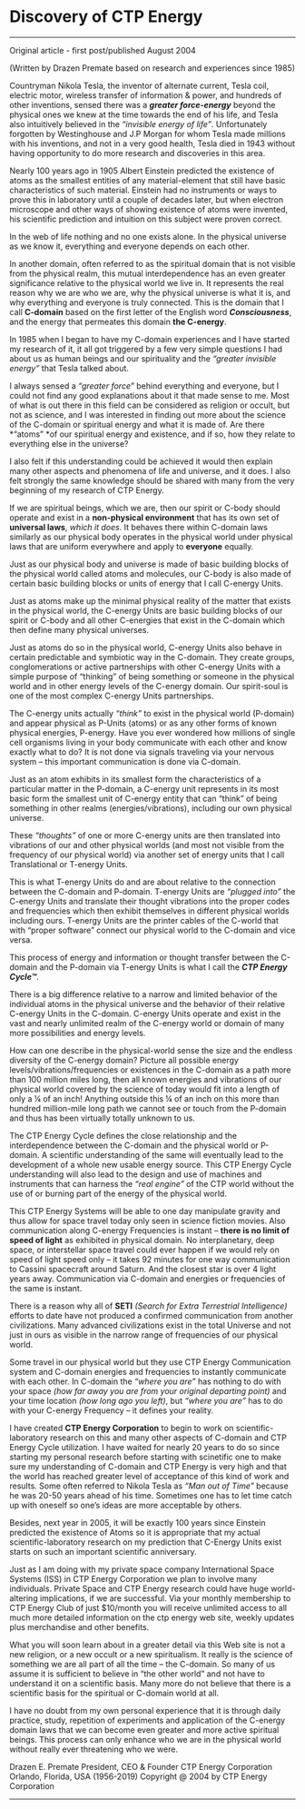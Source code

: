 # Discovery of CTP Energy

---

Original article - first post/published August 2004

(Written by Drazen Premate based on research and experiences since 1985)

Countryman Nikola Tesla, the inventor of alternate current, Tesla coil, electric motor, wireless transfer of information & power, and hundreds of other inventions, sensed there was a ***greater force-energy*** beyond the physical ones we knew at the time towards the end of his life, and Tesla also intuitively believed in the *“invisible energy of life”*. Unfortunately forgotten by Westinghouse and J.P Morgan for whom Tesla made millions with his inventions, and not in a very good health, Tesla died in 1943 without having opportunity to do more research and discoveries in this area.

Nearly 100 years ago in 1905 Albert Einstein predicted the existence of atoms as the smallest entities of any material-element that still have basic characteristics of such material. Einstein had no instruments or ways to prove this in laboratory until a couple of decades later, but when electron microscope and other ways of showing existence of atoms were invented, his scientific prediction and intuition on this subject were proven correct.

In the web of life nothing and no one exists alone. In the physical universe as we know it, everything and everyone depends on each other.

In another domain, often referred to as the spiritual domain that is not visible from the physical realm, this mutual interdependence has an even greater significance relative to the physical world we live in. It represents the real reason why we are who we are, why the physical universe is what it is, and why everything and everyone is truly connected. This is the domain that I call **C-domain** based on the first letter of the English word ***Consciousness***, and the energy that permeates this domain **the C-energy**.

In 1985 when I began to have my C-domain experiences and I have started my research of it, it all got triggered by a few very simple questions I had about us as human beings and our spirituality and the *“greater invisible energy”* that Tesla talked about.

I always sensed a *“greater force”* behind everything and everyone, but I could not find any good explanations about it that made sense to me. Most of what is out there in this field can be considered as religion or occult, but not as science, and I was interested in finding out more about the science of the C-domain or spiritual energy and what it is made of. Are there *“atoms” *of our spiritual energy and existence, and if so, how they relate to everything else in the universe?

I also felt if this understanding could be achieved it would then explain many other aspects and phenomena of life and universe, and it does. I also felt strongly the same knowledge should be shared with many from the very beginning of my research of CTP Energy.

If we are spiritual beings, which we are, then our spirit or C-body should operate and exist in a **non-physical environment** that has its own set of **universal laws**, *which it does*. It behaves there within C-domain laws similarly as our physical body operates in the physical world under physical laws that are uniform everywhere and apply to **everyone** equally.

Just as our physical body and universe is made of basic building blocks of the physical world called atoms and molecules, our C-body is also made of certain basic building blocks or units of energy that I call C-energy Units.

Just as atoms make up the minimal physical reality of the matter that exists in the physical world, the C-energy Units are basic building blocks of our spirit or C-body and all other C-energies that exist in the C-domain which then define many physical universes.

Just as atoms do so in the physical world, C-energy Units also behave in certain predictable and symbiotic way in the C-domain. They create groups, conglomerations or active partnerships with other C-energy Units with a simple purpose of “thinking” of being something or someone in the physical world and in other energy levels of the C-energy domain. Our spirit-soul is one of the most complex C-energy Units partnerships.

The C-energy units actually *“think”* to exist in the physical world (P-domain) and appear physical as P-Units (atoms) or as any other forms of known physical energies, P-energy. Have you ever wondered how millions of single cell organisms living in your body communicate with each other and know exactly what to do? It is not done via signals traveling via your nervous system – this important communication is done via C-domain.

Just as an atom exhibits in its smallest form the characteristics of a particular matter in the P-domain, a C-energy unit represents in its most basic form the smallest unit of C-energy entity that can “think” of being something in other realms (energies/vibrations), including our own physical universe.

These *“thoughts”* of one or more C-energy units are then translated into vibrations of our and other physical worlds (and most not visible from the frequency of our physical world) via another set of energy units that I call Translational or T-energy Units.

This is what T-energy Units do and are about relative to the connection between the C-domain and P-domain. T-energy Units are *“plugged into”* the C-energy Units and translate their thought vibrations into the proper codes and frequencies which then exhibit themselves in different physical worlds including ours. T-energy Units are the printer cables of the C-world that with “proper software” connect our physical world to the C-domain and vice versa.

This process of energy and information or thought transfer between the C-domain and the P-domain via T-energy Units is what I call the ***CTP Energy Cycle™***.

There is a big difference relative to a narrow and limited behavior of the individual atoms in the physical universe and the behavior of their relative C-energy Units in the C-domain. C-energy Units operate and exist in the vast and nearly unlimited realm of the C-energy world or domain of many more possibilities and energy levels.

How can one describe in the physical-world sense the size and the endless diversity of the C-energy domain? Picture all possible energy levels/vibrations/frequencies or existences in the C-domain as a path more than 100 million miles long, then all known energies and vibrations of our physical world covered by the science of today would fit into a length of only a ¼ of an inch! Anything outside this ¼ of an inch on this more than hundred million-mile long path we cannot see or touch from the P-domain and thus has been virtually totally unknown to us.

The CTP Energy Cycle defines the close relationship and the interdependence between the C-domain and the physical world or P-domain. A scientific understanding of the same will eventually lead to the development of a whole new usable energy source. This CTP Energy Cycle understanding will also lead to the design and use of machines and instruments that can harness the *“real engine”* of the CTP world without the use of or burning part of the energy of the physical world.

This CTP Energy Systems will be able to one day manipulate gravity and thus allow for space travel today only seen in science fiction movies. Also communication along C-energy Frequencies is instant – **there is no limit of speed of light** as exhibited in physical domain. No interplanetary, deep space, or interstellar space travel could ever happen if we would rely on speed of light speed only – it takes 92 minutes for one way communication to Cassini spacecraft around Saturn. And the closest star is over 4 light years away. Communication via C-domain and energies or frequencies of the same is instant.

There is a reason why all of **SETI** *(Search for Extra Terrestrial Intelligence)* efforts to date have not produced a confirmed communication from another civilizations. Many advanced civilizations exist in the total Universe and not just in ours as visible in the narrow range of frequencies of our physical world.

Some travel in our physical world but they use CTP Energy Communication system and C-domain energies and frequencies to instantly communicate with each other. In C-domain the *“where you are”* has nothing to do with your space *(how far away you are from your original departing point)* and your time location *(how long ago you left)*, but *“where you are”* has to do with your C-energy Frequency – it defines your reality.

I have created **CTP Energy Corporation** to begin to work on scientific-laboratory research on this and many other aspects of C-domain and CTP Energy Cycle utilization. I have waited for nearly 20 years to do so since starting my personal research before starting with scinetific one to make sure my understanding of C-domain and CTP Energy is very high and that the world has reached greater level of acceptance of this kind of work and results. Some often referred to Nikola Tesla as *“Man out of Time”* because he was 20-50 years ahead of his time. Sometimes one has to let time catch up with oneself so one’s ideas are more acceptable by others.

Besides, next year in 2005, it will be exactly 100 years since Einstein predicted the existence of Atoms so it is appropriate that my actual scientific-laboratory research on my prediction that C-Energy Units exist starts on such an important scientific anniversary.

Just as I am doing with my private space company International Space Systems (ISS) in CTP Energy Corporation we plan to involve many individuals.  Private Space and CTP Energy research could have huge world-altering implications, if we are successful.  Via your monthly membership to CTP Energy Club of just $10/month you will receive unlimited access to all much more detailed information on the ctp energy web site, weekly updates plus merchandise and other benefits.

What you will soon learn about in a greater detail via this Web site is not a new religion, or a new occult or a new spiritualism. It really is the science of something we are all part of all the time – the C-domain. So many of us assume it is sufficient to believe in “the other world” and not have to understand it on a scientific basis. Many more do not believe that there is a scientific basis for the spiritual or C-domain world at all.

I have no doubt from my own personal experience that it is through daily practice, study, repetition of experiments and application of the C-energy domain laws that we can become even greater and more active spiritual beings. This process can only enhance who we are in the physical world without really ever threatening who we were.

Drazen E. Premate
President, CEO & Founder
CTP Energy Corporation
Orlando, Florida, USA
(1956-2019)
Copyright @ 2004 by CTP Energy Corporation

---
